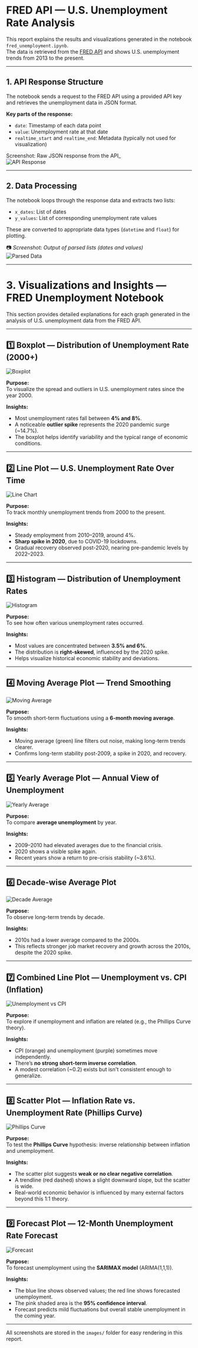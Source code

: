 # FRED API — U.S. Unemployment Rate Analysis

This report explains the results and visualizations generated in the notebook `fred_unemployment.ipynb`.  
The data is retrieved from the [FRED API](https://fred.stlouisfed.org/) and shows U.S. unemployment trends from 2013 to the present.

---

## 1. API Response Structure

The notebook sends a request to the FRED API using a provided API key and retrieves the unemployment data in JSON format.

**Key parts of the response:**
- `date`: Timestamp of each data point
- `value`: Unemployment rate at that date
- `realtime_start` and `realtime_end`: Metadata (typically not used for visualization)

Screenshot: Raw JSON response from the API_  
![API Response](images/api_response.png)

---

## 2. Data Processing

The notebook loops through the response data and extracts two lists:
- `x_dates`: List of dates
- `y_values`: List of corresponding unemployment rate values

These are converted to appropriate data types (`datetime` and `float`) for plotting.

📷 _Screenshot: Output of parsed lists (dates and values)_  
![Parsed Data](images/parsed_data.png)

---


# 3. Visualizations and Insights — FRED Unemployment Notebook

This section provides detailed explanations for each graph generated in the analysis of U.S. unemployment data from the FRED API.

---

## 1️⃣ Boxplot — Distribution of Unemployment Rate (2000+)

![Boxplot](images/boxplot.png)

**Purpose:**  
To visualize the spread and outliers in U.S. unemployment rates since the year 2000.

**Insights:**
- Most unemployment rates fall between **4% and 8%**.
- A noticeable **outlier spike** represents the 2020 pandemic surge (~14.7%).
- The boxplot helps identify variability and the typical range of economic conditions.

---

## 2️⃣ Line Plot — U.S. Unemployment Rate Over Time

![Line Chart](images/line_chart.png)

**Purpose:**  
To track monthly unemployment trends from 2000 to the present.

**Insights:**
- Steady employment from 2010–2019, around 4%.
- **Sharp spike in 2020**, due to COVID-19 lockdowns.
- Gradual recovery observed post-2020, nearing pre-pandemic levels by 2022–2023.

---

## 3️⃣ Histogram — Distribution of Unemployment Rates

![Histogram](images/histogram.png)

**Purpose:**  
To see how often various unemployment rates occurred.

**Insights:**
- Most values are concentrated between **3.5% and 6%**.
- The distribution is **right-skewed**, influenced by the 2020 spike.
- Helps visualize historical economic stability and deviations.

---

## 4️⃣ Moving Average Plot — Trend Smoothing

![Moving Average](images/moving_average.png)

**Purpose:**  
To smooth short-term fluctuations using a **6-month moving average**.

**Insights:**
- Moving average (green) line filters out noise, making long-term trends clearer.
- Confirms long-term stability post-2009, a spike in 2020, and recovery.

---

## 5️⃣ Yearly Average Plot — Annual View of Unemployment

![Yearly Average](images/yearly_avg.png)

**Purpose:**  
To compare **average unemployment** by year.

**Insights:**
- 2009–2010 had elevated averages due to the financial crisis.
- 2020 shows a visible spike again.
- Recent years show a return to pre-crisis stability (~3.6%).

---

## 6️⃣ Decade-wise Average Plot

![Decade Average](images/decade_avg.png)

**Purpose:**  
To observe long-term trends by decade.

**Insights:**
- 2010s had a lower average compared to the 2000s.
- This reflects stronger job market recovery and growth across the 2010s, despite the 2020 spike.

---

## 7️⃣ Combined Line Plot — Unemployment vs. CPI (Inflation)

![Unemployment vs CPI](images/unemp_vs_cpi.png)

**Purpose:**  
To explore if unemployment and inflation are related (e.g., the Phillips Curve theory).

**Insights:**
- CPI (orange) and unemployment (purple) sometimes move independently.
- There’s **no strong short-term inverse correlation**.
- A modest correlation (~0.2) exists but isn't consistent enough to generalize.

---

## 8️⃣ Scatter Plot — Inflation Rate vs. Unemployment Rate (Phillips Curve)

![Phillips Curve](images/phillips_curve.png)

**Purpose:**  
To test the **Phillips Curve** hypothesis: inverse relationship between inflation and unemployment.

**Insights:**
- The scatter plot suggests **weak or no clear negative correlation**.
- A trendline (red dashed) shows a slight downward slope, but the scatter is wide.
- Real-world economic behavior is influenced by many external factors beyond this 1:1 theory.

---

## 9️⃣ Forecast Plot — 12-Month Unemployment Rate Forecast

![Forecast](images/forecast.png)

**Purpose:**  
To forecast unemployment using the **SARIMAX model** (ARIMA(1,1,1)).

**Insights:**
- The blue line shows observed values; the red line shows forecasted unemployment.
- The pink shaded area is the **95% confidence interval**.
- Forecast predicts mild fluctuations but overall stable unemployment in the coming year.

---

All screenshots are stored in the `images/` folder for easy rendering in this report.
